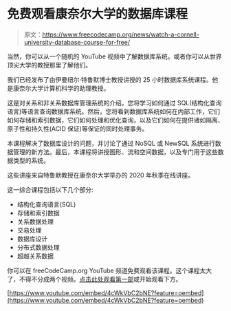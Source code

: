 # 免费观看康奈尔大学的数据库课程

> 原文：<https://www.freecodecamp.org/news/watch-a-cornell-university-database-course-for-free/>

当然，你可以从一个随机的 YouTube 视频中了解数据库系统。或者你可以从世界顶尖大学的教授那里了解他们。

我们已经发布了由伊曼纽尔·特鲁默博士教授讲授的 25 小时数据库系统课程。他是康奈尔大学计算机科学的助理教授。

这是对关系和非关系数据库管理系统的介绍。您将学习如何通过 SQL(结构化查询语言)等语言查询数据库系统。然后，您将看到数据库系统如何在内部工作，它们如何存储和索引数据，它们如何处理和优化查询，以及它们如何在提供诸如隔离、原子性和持久性(ACID 保证)等保证的同时处理事务。

本课程解决了数据库设计的问题，并讨论了通过 NoSQL 或 NewSQL 系统进行数据管理的新方法。最后，本课程将讲授图形、流和空间数据，以及专门用于这些数据类型的系统。

这些讲座来自特鲁默教授在康奈尔大学举办的 2020 年秋季在线讲座。

这一综合课程包括以下几个部分:

*   结构化查询语言(SQL)
*   存储和索引数据
*   关系数据处理
*   交易处理
*   数据库设计
*   分布式数据处理
*   超越关系数据

你可以在 freeCodeCamp.org YouTube 频道免费观看该课程。这个课程太大了，不得不分成两个视频。[点击此处观看第一部](https://youtu.be/4cWkVbC2bNE)或开始观看下方。

[https://www.youtube.com/embed/4cWkVbC2bNE?feature=oembed](https://www.youtube.com/embed/4cWkVbC2bNE?feature=oembed)